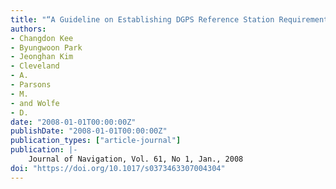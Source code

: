 ```yaml
---
title: "“A Guideline on Establishing DGPS Reference Station Requirements”"
authors:
- Changdon Kee
- Byungwoon Park
- Jeonghan Kim
- Cleveland
- A.
- Parsons
- M.
- and Wolfe
- D.
date: "2008-01-01T00:00:00Z"
publishDate: "2008-01-01T00:00:00Z"
publication_types: ["article-journal"]
publication: |-
    Journal of Navigation, Vol. 61, No 1, Jan., 2008
doi: "https://doi.org/10.1017/s0373463307004304"
---
```

